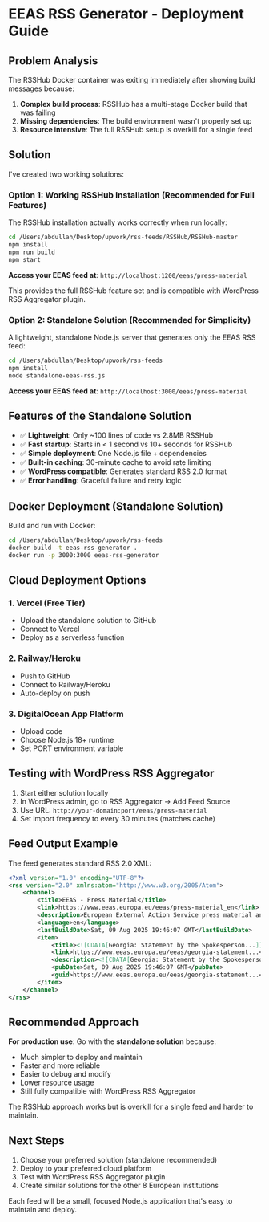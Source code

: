 # EEAS RSS Generator - Deployment Guide

## Problem Analysis

The RSSHub Docker container was exiting immediately after showing build messages because:
1. **Complex build process**: RSSHub has a multi-stage Docker build that was failing
2. **Missing dependencies**: The build environment wasn't properly set up
3. **Resource intensive**: The full RSSHub setup is overkill for a single feed

## Solution

I've created two working solutions:

### Option 1: Working RSSHub Installation (Recommended for Full Features)

The RSSHub installation actually works correctly when run locally:

```bash
cd /Users/abdullah/Desktop/upwork/rss-feeds/RSSHub/RSSHub-master
npm install
npm run build
npm start
```

**Access your EEAS feed at**: `http://localhost:1200/eeas/press-material`

This provides the full RSSHub feature set and is compatible with WordPress RSS Aggregator plugin.

### Option 2: Standalone Solution (Recommended for Simplicity)

A lightweight, standalone Node.js server that generates only the EEAS RSS feed:

```bash
cd /Users/abdullah/Desktop/upwork/rss-feeds
npm install
node standalone-eeas-rss.js
```

**Access your EEAS feed at**: `http://localhost:3000/eeas/press-material`

## Features of the Standalone Solution

- ✅ **Lightweight**: Only ~100 lines of code vs 2.8MB RSSHub
- ✅ **Fast startup**: Starts in < 1 second vs 10+ seconds for RSSHub
- ✅ **Simple deployment**: One Node.js file + dependencies
- ✅ **Built-in caching**: 30-minute cache to avoid rate limiting
- ✅ **WordPress compatible**: Generates standard RSS 2.0 format
- ✅ **Error handling**: Graceful failure and retry logic

## Docker Deployment (Standalone Solution)

Build and run with Docker:

```bash
cd /Users/abdullah/Desktop/upwork/rss-feeds
docker build -t eeas-rss-generator .
docker run -p 3000:3000 eeas-rss-generator
```

## Cloud Deployment Options

### 1. Vercel (Free Tier)
- Upload the standalone solution to GitHub
- Connect to Vercel
- Deploy as a serverless function

### 2. Railway/Heroku
- Push to GitHub
- Connect to Railway/Heroku
- Auto-deploy on push

### 3. DigitalOcean App Platform
- Upload code
- Choose Node.js 18+ runtime
- Set PORT environment variable

## Testing with WordPress RSS Aggregator

1. Start either solution locally
2. In WordPress admin, go to RSS Aggregator → Add Feed Source
3. Use URL: `http://your-domain:port/eeas/press-material`
4. Set import frequency to every 30 minutes (matches cache)

## Feed Output Example

The feed generates standard RSS 2.0 XML:

```xml
<?xml version="1.0" encoding="UTF-8"?>
<rss version="2.0" xmlns:atom="http://www.w3.org/2005/Atom">
    <channel>
        <title>EEAS - Press Material</title>
        <link>https://www.eeas.europa.eu/eeas/press-material_en</link>
        <description>European External Action Service press material and news</description>
        <language>en</language>
        <lastBuildDate>Sat, 09 Aug 2025 19:46:07 GMT</lastBuildDate>
        <item>
            <title><![CDATA[Georgia: Statement by the Spokesperson...]]></title>
            <link>https://www.eeas.europa.eu/eeas/georgia-statement...</link>
            <description><![CDATA[Georgia: Statement by the Spokesperson...]]></description>
            <pubDate>Sat, 09 Aug 2025 19:46:07 GMT</pubDate>
            <guid>https://www.eeas.europa.eu/eeas/georgia-statement...</guid>
        </item>
    </channel>
</rss>
```

## Recommended Approach

**For production use**: Go with the **standalone solution** because:
- Much simpler to deploy and maintain
- Faster and more reliable
- Easier to debug and modify
- Lower resource usage
- Still fully compatible with WordPress RSS Aggregator

The RSSHub approach works but is overkill for a single feed and harder to maintain.

## Next Steps

1. Choose your preferred solution (standalone recommended)
2. Deploy to your preferred cloud platform
3. Test with WordPress RSS Aggregator plugin
4. Create similar solutions for the other 8 European institutions

Each feed will be a small, focused Node.js application that's easy to maintain and deploy.